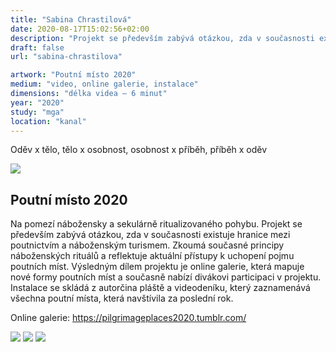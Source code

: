 ```yaml
---
title: "Sabina Chrastilová"
date: 2020-08-17T15:02:56+02:00
description: "Projekt se především zabývá otázkou, zda v současnosti existuje hranice mezi poutnictvím a náboženským turismem. Zkoumá současné principy náboženských rituálů a reflektuje aktuální přístupy k uchopení pojmu poutních míst."
draft: false
url: "sabina-chrastilova"

artwork: "Poutní místo 2020"
medium: "video, online galerie, instalace"
dimensions: "délka videa – 6 minut"
year: "2020"
study: "mga"
location: "kanal"
---
```


Oděv x tělo, tělo x osobnost, osobnost x příběh, příběh x oděv

![](/students/chrastilova/1.jpg)

## Poutní místo 2020

Na pomezí nábožensky a sekulárně ritualizovaného pohybu. Projekt se především zabývá otázkou, zda v současnosti existuje hranice mezi poutnictvím a náboženským turismem. Zkoumá současné principy náboženských rituálů a reflektuje aktuální přístupy k uchopení pojmu poutních míst. Výsledným dílem projektu je online galerie, která mapuje nové formy poutních míst a současně nabízí divákovi participaci v projektu. Instalace se skládá z autorčina pláště a videodeníku, který zaznamenává všechna poutní místa, která navštívila za poslední rok. 

Online galerie: https://pilgrimageplaces2020.tumblr.com/

![](/students/chrastilova/2.jpg)
![](/students/chrastilova/3.jpg)
![](/students/chrastilova/4.jpg)
